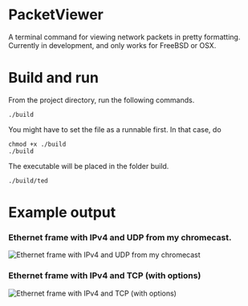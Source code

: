 # PacketViewer
A terminal command for viewing network packets in pretty formatting. Currently in development, and only works for FreeBSD or OSX.


# Build and run
From the project directory, run the following commands.

```
./build
```

You might have to set the file as a runnable first. In that case, do 

```
chmod +x ./build
./build
```

The executable will be placed in the folder build.

```
./build/ted
```

# Example output

### Ethernet frame with IPv4 and UDP from my chromecast.
![Ethernet frame with IPv4 and UDP from my chromecast](https://i.imgur.com/YZIGHGA.png)

### Ethernet frame with IPv4 and TCP (with options)
![Ethernet frame with IPv4 and TCP (with options)](https://i.imgur.com/b42JhBW.png)
